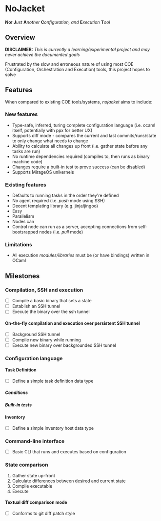 NoJacket
==================================================

**No**_t_ **J**_ust_ **A**_nother_ **C**_onfiguration, and_ **E**_xecution_ **T**_ool_



Overview
-----------------------------

**DISCLAIMER:** _This is currently a learning/experimental project and may never achieve the documented goals_

Frustrated by the slow and erroneous nature of using most COE (Configuration, Orchestration and Execution) tools, this project hopes to solve 

Features
-----------------------------

When compared to existing COE tools/systems, _nojacket_ aims to include:

### New features
- Type-safe, inferred, turing complete configuration language (i.e. ocaml itself, potentially with ppx for better UX)
- Supports diff mode - compares the current and last commits/runs/state to only change what needs to change
- Ability to calculate all changes up front (i.e. gather state before any tasks are run)
- No runtime dependencies required (compiles to, then runs as binary machine code)
- Changes require a built-in test to prove success (can be disabled)
- Supports MirageOS unikernels

### Existing features
- Defaults to running tasks in the order they're defined
- No agent required (i.e. _push_ mode using SSH)
- Decent templating library (e.g. jinja/jingoo)
- Easy 
- Parallelism
- Nodes can 
- Control node can run as a server, accepting connections from self-bootsrapped nodes (i.e. _pull_ mode)

### Limitations
- All execution _modules/libraries_ must be (or have bindings) written in OCaml

Milestones
-----------------------------

### Compilation, SSH and execution

- [ ] Compile a basic binary that sets a state
- [ ] Establish an SSH tunnel
- [ ] Execute the binary over the ssh tunnel

#### On-the-fly compilation and execution over persistent SSH tunnel

- [ ] Background SSH tunnel
- [ ] Compile new binary while running
- [ ] Execute new binary over backgrounded SSH tunnel

### Configuration language

#### Task Definition

- [ ] Define a simple task definition data type

##### Conditions
##### Built-in tests

#### Inventory

- [ ] Define a simple inventory host data type

### Command-line interface

- [ ] Basic CLI that runs and executes based on configuration

### State comparison

1. Gather state up-front
2. Calculate differences between desired and current state
3. Compile executable
4. Execute

#### Textual diff comparison mode

- [ ] Conforms to git diff patch style

